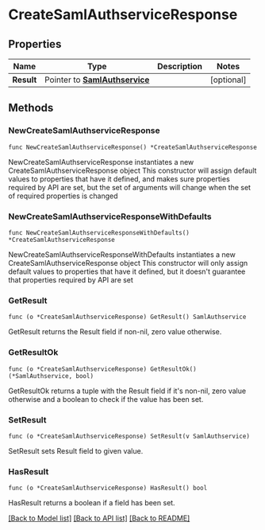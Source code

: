 # CreateSamlAuthserviceResponse

## Properties

Name | Type | Description | Notes
------------ | ------------- | ------------- | -------------
**Result** | Pointer to [**SamlAuthservice**](SamlAuthservice.md) |  | [optional] 

## Methods

### NewCreateSamlAuthserviceResponse

`func NewCreateSamlAuthserviceResponse() *CreateSamlAuthserviceResponse`

NewCreateSamlAuthserviceResponse instantiates a new CreateSamlAuthserviceResponse object
This constructor will assign default values to properties that have it defined,
and makes sure properties required by API are set, but the set of arguments
will change when the set of required properties is changed

### NewCreateSamlAuthserviceResponseWithDefaults

`func NewCreateSamlAuthserviceResponseWithDefaults() *CreateSamlAuthserviceResponse`

NewCreateSamlAuthserviceResponseWithDefaults instantiates a new CreateSamlAuthserviceResponse object
This constructor will only assign default values to properties that have it defined,
but it doesn't guarantee that properties required by API are set

### GetResult

`func (o *CreateSamlAuthserviceResponse) GetResult() SamlAuthservice`

GetResult returns the Result field if non-nil, zero value otherwise.

### GetResultOk

`func (o *CreateSamlAuthserviceResponse) GetResultOk() (*SamlAuthservice, bool)`

GetResultOk returns a tuple with the Result field if it's non-nil, zero value otherwise
and a boolean to check if the value has been set.

### SetResult

`func (o *CreateSamlAuthserviceResponse) SetResult(v SamlAuthservice)`

SetResult sets Result field to given value.

### HasResult

`func (o *CreateSamlAuthserviceResponse) HasResult() bool`

HasResult returns a boolean if a field has been set.


[[Back to Model list]](../README.md#documentation-for-models) [[Back to API list]](../README.md#documentation-for-api-endpoints) [[Back to README]](../README.md)


